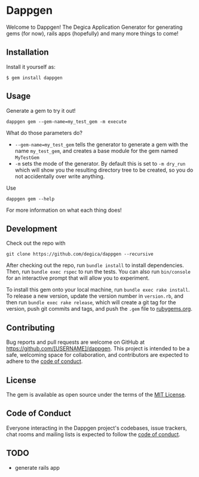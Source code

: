# Dappgen

Welcome to Dappgen! The Degica Application Generator for generating gems (for now), rails apps (hopefully) and many more things to come!

## Installation

Install it yourself as:

    $ gem install dappgen

## Usage

Generate a gem to try it out!

```
dappgen gem --gem-name=my_test_gem -m execute
```

What do those parameters do?

- `--gem-name=my_test_gem` tells the generator to generate a gem with the name `my_test_gem`, and creates a base module for the gem named `MyTestGem`
- `-m` sets the mode of the generator. By default this is set to `-m dry_run`
 which will show you the resulting directory tree to be created, so you do not accidentally over write anything.

Use

```
dappgen gem --help
```

For more information on what each thing does!

## Development

Check out the repo with

```
git clone https://github.com/degica/dappgen --recursive
```

After checking out the repo, run `bundle install` to install dependencies. Then, run `bundle exec rspec` to run the tests. You can also run `bin/console` for an interactive prompt that will allow you to experiment.

To install this gem onto your local machine, run `bundle exec rake install`. To release a new version, update the version number in `version.rb`, and then run `bundle exec rake release`, which will create a git tag for the version, push git commits and tags, and push the `.gem` file to [rubygems.org](https://rubygems.org).

## Contributing

Bug reports and pull requests are welcome on GitHub at https://github.com/[USERNAME]/dappgen. This project is intended to be a safe, welcoming space for collaboration, and contributors are expected to adhere to the [code of conduct](https://github.com/[USERNAME]/dappgen/blob/master/CODE_OF_CONDUCT.md).


## License

The gem is available as open source under the terms of the [MIT License](https://opensource.org/licenses/MIT).

## Code of Conduct

Everyone interacting in the Dappgen project's codebases, issue trackers, chat rooms and mailing lists is expected to follow the [code of conduct](https://github.com/[USERNAME]/dappgen/blob/master/CODE_OF_CONDUCT.md).

## TODO

- generate rails app
